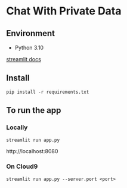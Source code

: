 # Chat With Private Data

## Environment

- Python 3.10

[streamlit docs](https://docs.streamlit.io/)

## Install

```
pip install -r requirements.txt
```

## To run the app

### Locally

```shell
streamlit run app.py
```

http://localhost:8080

### On Cloud9

```shell
streamlit run app.py --server.port <port>
```
